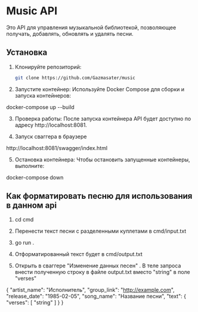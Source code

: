# Music API

Это API для управления музыкальной библиотекой, позволяющее получать, добавлять, обновлять и удалять песни.



## Установка

1. Клонируйте репозиторий:

   ```bash
   git clone https://github.com/Gazmasater/music

2. Запустите контейнер: Используйте Docker Compose для сборки и запуска контейнеров:

docker-compose up --build

3. Проверка работы: После запуска контейнера  API будет доступно по адресу http://localhost:8081.

4. Запуск сваггера в браузере

http://localhost:8081/swagger/index.html

5. Остановка контейнера: Чтобы остановить запущенные контейнеры, выполните:

docker-compose down

## Как форматировать песню для использования в данном api

1. cd cmd

2. Перенести текст песни с разделенными куплетами в cmd/input.txt

3. go run .

4. Отформатированный текст будет в cmd/output.txt

5. Открыть в сваггере "Изменение данных песен" . В теле запроса внести полученную строку в файле output.txt
вместо   "string" в поле    "verses"

{
  "artist_name": "Исполнитель",
  "group_link": "http://example.com",
  "release_date": "1985-02-05",
  "song_name": "Название песни",
  "text": {
    "verses": [
      "string"
    ]
  }
}


